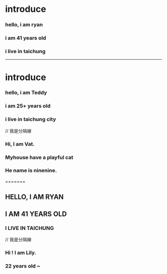 # introduce


### hello, i am ryan
### i am 41 years old
### i live in taichung
---------------------------------------------
# introduce
### hello, i am Teddy
### i am 25+ years old
### i live in taichung city
//  我是分隔線
### Hi, I am Vat.
### Myhouse have a playful cat
### He name is ninenine.
=======
## HELLO, I AM RYAN
## I AM 41 YEARS OLD
### I LIVE IN TAICHUNG
//  我是分隔線
### Hi ! I am Lily.
### 22 years old ~

